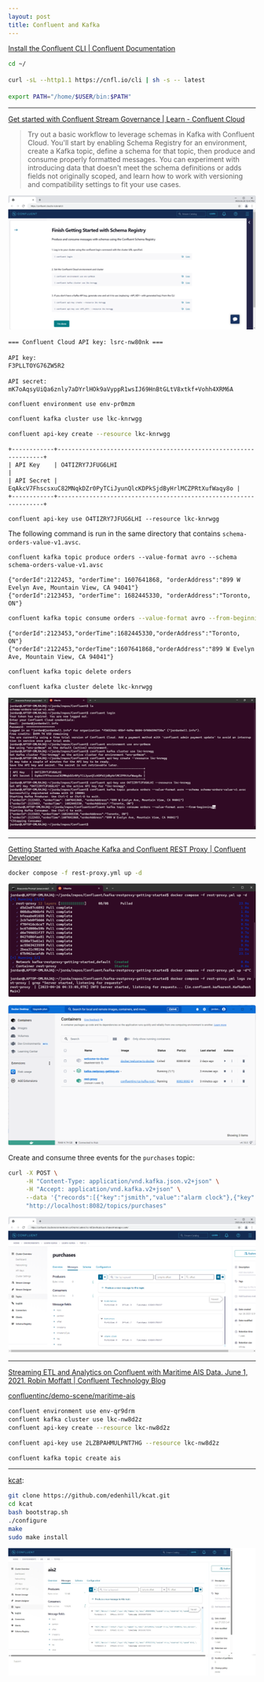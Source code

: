 ```yaml
---
layout: post
title: Confluent and Kafka
---
```


[Install the Confluent CLI \| Confluent Documentation](https://docs.confluent.io/confluent-cli/current/install.html)

```bash
cd ~/

curl -sL --http1.1 https://cnfl.io/cli | sh -s -- latest

export PATH="/home/$USER/bin:$PATH"
```

---

[Get started with Confluent Stream Governance \| Learn - Confluent Cloud](https://confluent.cloud/learn)

> Try out a basic workflow to leverage schemas in Kafka with Confluent Cloud. You'll start by enabling Schema Registry for an environment, create a Kafka topic, define a schema for that topic, then produce and consume properly formatted messages. You can experiment with introducing data that doesn't meet the schema definitions or adds fields not originally scoped, and learn how to work with versioning and compatibility settings to fit your use cases.


![Finish Getting Started with Schema Registry](/images/Confluent/Topics-Confluent-Cloud.png)

```
=== Confluent Cloud API key: lsrc-nw80nk ===

API key:
F3PLLTOYG76ZW5R2

API secret:
mK7oAqsyUiQa6znly7aDYrlHOk9aVyppR1wsIJ69HnBtGLtV8xtkf+Vohh4XRM6A
```

```bash
confluent environment use env-pr0mzm
```

```bash
confluent kafka cluster use lkc-knrwgg
```

```bash
confluent api-key create --resource lkc-knrwgg
```

```
+------------+------------------------------------------------------------------+
| API Key    | O4TIZRY7JFUG6LHI                                                 |
| API Secret | EqAkcV7FhscsxuC82MNqkDZr0PyTCiJyunQlcKDPkSjdByHrlMCZPRtXufWaqy8o |
+------------+------------------------------------------------------------------+
```

```
confluent api-key use O4TIZRY7JFUG6LHI --resource lkc-knrwgg
```

The following command is run in the same directory that contains `schema-orders-value-v1.avsc`.

```
confluent kafka topic produce orders --value-format avro --schema schema-orders-value-v1.avsc
```

```
{"orderId":2122453, "orderTime": 1607641868, "orderAddress":"899 W Evelyn Ave, Mountain View, CA 94041"}
{"orderId":2123453, "orderTime": 1682445330, "orderAddress":"Toronto, ON"}
```

```bash
confluent kafka topic consume orders --value-format avro --from-beginning
```

```
{"orderId":2123453,"orderTime":1682445330,"orderAddress":"Toronto, ON"}
{"orderId":2122453,"orderTime":1607641868,"orderAddress":"899 W Evelyn Ave, Mountain View, CA 94041"}
```

```bash
confluent kafka topic delete orders
```

```bash
confluent kafka cluster delete lkc-knrwgg
```

![Confluent CLI](/images/Confluent/ccloud-learn-kafka.png)

---

[Getting Started with Apache Kafka and Confluent REST Proxy \| Confluent Developer](https://developer.confluent.io/get-started/rest/)

```bash
docker compose -f rest-proxy.yml up -d
```

![docker compose rest-proxy.yml](/images/Confluent/docker_rest_proxy_yml.png)

![Seeing container appear in Docker Desktop](/images/Confluent/docker_desktop_rest_proxy_yml.png)

Create and consume three events for the `purchases` topic:

```bash
curl -X POST \
     -H "Content-Type: application/vnd.kafka.json.v2+json" \
     -H "Accept: application/vnd.kafka.v2+json" \
     --data '{"records":[{"key":"jsmith","value":"alarm clock"},{"key":"htanaka","value":"batteries"},{"key":"awalther","value":"bookshelves"}]}' \
     "http://localhost:8082/topics/purchases"
```

![purchases topic](/images/Confluent/purchases.png)

---

[Streaming ETL and Analytics on Confluent with Maritime AIS Data. June 1, 2021. Robin Moffatt \| Confluent Technology Blog](https://www.confluent.io/blog/streaming-etl-and-analytics-for-real-time-location-tracking/)

[confluentinc/demo-scene/maritime-ais](https://github.com/confluentinc/demo-scene/tree/master/maritime-ais)








```bash
confluent environment use env-qr9drm
confluent kafka cluster use lkc-nw8d2z
confluent api-key create --resource lkc-nw8d2z
```

```bash
confluent api-key use 2LZBPAHMULPNT7HG --resource lkc-nw8d2z
```

```bash
confluent kafka topic create ais
```


---

[kcat](https://github.com/edenhill/kcat):

```bash
git clone https://github.com/edenhill/kcat.git
cd kcat
bash bootstrap.sh
./configure
make
sudo make install
```


![kcat](/images/Confluent/ais2_kcat.jpeg)




